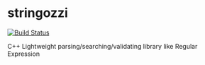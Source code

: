 # stringozzi

[![Build Status](https://travis-ci.org/osamasalem/stringozzi.svg?branch=master)](https://travis-ci.org/osamasalem/stringozzi)

C++ Lightweight parsing/searching/validating library like Regular Expression
